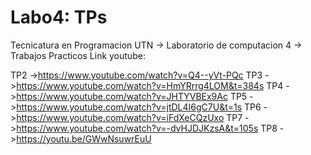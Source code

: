 # Labo4: TPs
Tecnicatura en Programacion UTN -> Laboratorio de computacion 4 -> Trabajos Practicos
Link youtube: 

TP2	->https://www.youtube.com/watch?v=Q4--yVt-PQc
TP3	->https://www.youtube.com/watch?v=HmYRrrg4LOM&t=384s
TP4	->https://www.youtube.com/watch?v=JHTYVBEx9Ac
TP5	->https://www.youtube.com/watch?v=jtDL4I6gC7U&t=1s
TP6	->https://www.youtube.com/watch?v=iFdXeCQzUxo
TP7	->https://www.youtube.com/watch?v=-dvHJDJKzsA&t=105s
TP8 ->https://youtu.be/GWwNsuwrEuU